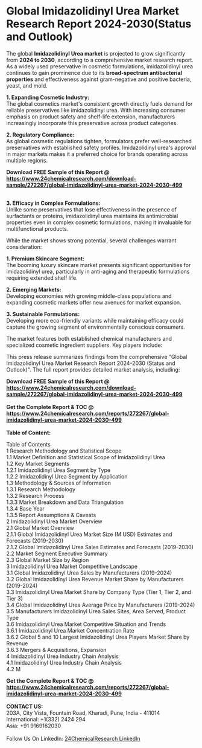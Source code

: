 <h1>Global Imidazolidinyl Urea Market Research Report 2024-2030(Status and Outlook)</h1><p>The global <strong>Imidazolidinyl Urea market</strong> is projected to grow significantly from <strong>2024 to 2030</strong>, according to a comprehensive market research report. As a widely used preservative in cosmetic formulations, imidazolidinyl urea continues to gain prominence due to its <strong>broad-spectrum antibacterial properties</strong> and effectiveness against gram-negative and positive bacteria, yeast, and mold.</p><p><strong>1. Expanding Cosmetic Industry:</strong><br>
The global cosmetics market's consistent growth directly fuels demand for reliable preservatives like imidazolidinyl urea. With increasing consumer emphasis on product safety and shelf-life extension, manufacturers increasingly incorporate this preservative across product categories.</p><p><strong>2. Regulatory Compliance:</strong><br>
As global cosmetic regulations tighten, formulators prefer well-researched preservatives with established safety profiles. Imidazolidinyl urea's approval in major markets makes it a preferred choice for brands operating across multiple regions.</p><div><b>Download FREE Sample of this Report @ 
            <a href="https://www.24chemicalresearch.com/download-sample/272267/global-imidazolidinyl-urea-market-2024-2030-499">
            https://www.24chemicalresearch.com/download-sample/272267/global-imidazolidinyl-urea-market-2024-2030-499</a></b></div><br><p><strong>3. Efficacy in Complex Formulations:</strong><br>
Unlike some preservatives that lose effectiveness in the presence of surfactants or proteins, imidazolidinyl urea maintains its antimicrobial properties even in complex cosmetic formulations, making it invaluable for multifunctional products.</p><p>While the market shows strong potential, several challenges warrant consideration:</p><p><strong>1. Premium Skincare Segment:</strong><br>
The booming luxury skincare market presents significant opportunities for imidazolidinyl urea, particularly in anti-aging and therapeutic formulations requiring extended shelf life.</p><p><strong>2. Emerging Markets:</strong><br>
Developing economies with growing middle-class populations and expanding cosmetic markets offer new avenues for market expansion.</p><p><strong>3. Sustainable Formulations:</strong><br>
Developing more eco-friendly variants while maintaining efficacy could capture the growing segment of environmentally conscious consumers.</p><p>The market features both established chemical manufacturers and specialized cosmetic ingredient suppliers. Key players include:</p><p>This press release summarizes findings from the comprehensive "Global Imidazolidinyl Urea Market Research Report 2024-2030 (Status and Outlook)". The full report provides detailed market analysis, including:</p><div><b>Download FREE Sample of this Report @ 
            <a href="https://www.24chemicalresearch.com/download-sample/272267/global-imidazolidinyl-urea-market-2024-2030-499">
            https://www.24chemicalresearch.com/download-sample/272267/global-imidazolidinyl-urea-market-2024-2030-499</a></b></div><br><div><b>Get the Complete Report & TOC @ 
            <a href="https://www.24chemicalresearch.com/reports/272267/global-imidazolidinyl-urea-market-2024-2030-499">
            https://www.24chemicalresearch.com/reports/272267/global-imidazolidinyl-urea-market-2024-2030-499</a></b></div><br>
            <b>Table of Content:</b><p>Table of Contents<br />
1 Research Methodology and Statistical Scope<br />
1.1 Market Definition and Statistical Scope of Imidazolidinyl Urea<br />
1.2 Key Market Segments<br />
1.2.1 Imidazolidinyl Urea Segment by Type<br />
1.2.2 Imidazolidinyl Urea Segment by Application<br />
1.3 Methodology & Sources of Information<br />
1.3.1 Research Methodology<br />
1.3.2 Research Process<br />
1.3.3 Market Breakdown and Data Triangulation<br />
1.3.4 Base Year<br />
1.3.5 Report Assumptions & Caveats<br />
2 Imidazolidinyl Urea Market Overview<br />
2.1 Global Market Overview<br />
2.1.1 Global Imidazolidinyl Urea Market Size (M USD) Estimates and Forecasts (2019-2030)<br />
2.1.2 Global Imidazolidinyl Urea Sales Estimates and Forecasts (2019-2030)<br />
2.2 Market Segment Executive Summary<br />
2.3 Global Market Size by Region<br />
3 Imidazolidinyl Urea Market Competitive Landscape<br />
3.1 Global Imidazolidinyl Urea Sales by Manufacturers (2019-2024)<br />
3.2 Global Imidazolidinyl Urea Revenue Market Share by Manufacturers (2019-2024)<br />
3.3 Imidazolidinyl Urea Market Share by Company Type (Tier 1, Tier 2, and Tier 3)<br />
3.4 Global Imidazolidinyl Urea Average Price by Manufacturers (2019-2024)<br />
3.5 Manufacturers Imidazolidinyl Urea Sales Sites, Area Served, Product Type<br />
3.6 Imidazolidinyl Urea Market Competitive Situation and Trends<br />
3.6.1 Imidazolidinyl Urea Market Concentration Rate<br />
3.6.2 Global 5 and 10 Largest Imidazolidinyl Urea Players Market Share by Revenue<br />
3.6.3 Mergers & Acquisitions, Expansion<br />
4 Imidazolidinyl Urea Industry Chain Analysis<br />
4.1 Imidazolidinyl Urea Industry Chain Analysis<br />
4.2 M</p><div><b>Get the Complete Report & TOC @ 
            <a href="https://www.24chemicalresearch.com/reports/272267/global-imidazolidinyl-urea-market-2024-2030-499">
            https://www.24chemicalresearch.com/reports/272267/global-imidazolidinyl-urea-market-2024-2030-499</a></b></div><br><b>CONTACT US:</b><br>
            203A, City Vista, Fountain Road, Kharadi, Pune, India - 411014<br>
            International: +1(332) 2424 294<br>
            Asia: +91 9169162030 <br><br>
            Follow Us On LinkedIn: <a href="https://www.linkedin.com/company/24chemicalresearch/">24ChemicalResearch LinkedIn</a>